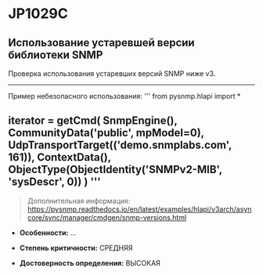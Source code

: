 # JP1029C
## Использование устаревшей версии библиотеки SNMP
Проверка использования устаревших версий SNMP ниже v3. 


---
Пример небезопасного использования:
'''
from pysnmp.hlapi import *

iterator = getCmd(
    SnmpEngine(),
    CommunityData('public', mpModel=0),
    UdpTransportTarget(('demo.snmplabs.com', 161)),
    ContextData(),
    ObjectType(ObjectIdentity('SNMPv2-MIB', 'sysDescr', 0))
)
'''
---
> Дополнительная информация:
> <https://pysnmp.readthedocs.io/en/latest/examples/hlapi/v3arch/asyncore/sync/manager/cmdgen/snmp-versions.html>

* __Особенности:__ ...

* __Степень критичности:__ СРЕДНЯЯ
* __Достоверность определения:__ ВЫСОКАЯ